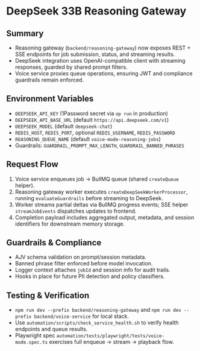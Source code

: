 # DeepSeek 33B Reasoning Gateway

## Summary

- Reasoning gateway (`backend/reasoning-gateway`) now exposes REST + SSE endpoints for job submission, status, and streaming results.
- DeepSeek integration uses OpenAI-compatible client with streaming responses, guarded by shared prompt filters.
- Voice service proxies queue operations, ensuring JWT and compliance guardrails remain enforced.

## Environment Variables

- `DEEPSEEK_API_KEY` (1Password secret via `op run` in production)
- `DEEPSEEK_API_BASE_URL` (default `https://api.deepseek.com/v1`)
- `DEEPSEEK_MODEL` (default `deepseek-chat`)
- `REDIS_HOST`, `REDIS_PORT`, optional `REDIS_USERNAME`, `REDIS_PASSWORD`
- `REASONING_QUEUE_NAME` (default `voice-mode-reasoning-jobs`)
- Guardrails: `GUARDRAIL_PROMPT_MAX_LENGTH`, `GUARDRAIL_BANNED_PHRASES`

## Request Flow

1. Voice service enqueues job -> BullMQ queue (shared `createQueue` helper).
2. Reasoning gateway worker executes `createDeepSeekWorkerProcessor`, running `evaluateGuardrails` before streaming to DeepSeek.
3. Worker streams partial deltas via BullMQ progress events; SSE helper `streamJobEvents` dispatches updates to frontend.
4. Completion payload includes aggregated output, metadata, and session identifiers for downstream memory storage.

## Guardrails & Compliance

- AJV schema validation on prompt/session metadata.
- Banned phrase filter enforced before model invocation.
- Logger context attaches `jobId` and session info for audit trails.
- Hooks in place for future PII detection and policy classifiers.

## Testing & Verification

- `npm run dev --prefix backend/reasoning-gateway` and `npm run dev --prefix backend/voice-service` for local stack.
- Use `automation/scripts/check_service_health.sh` to verify health endpoints and queue results.
- Playwright spec `automation/tests/playwright/tests/voice-mode.spec.ts` exercises full enqueue -> stream -> playback flow.
